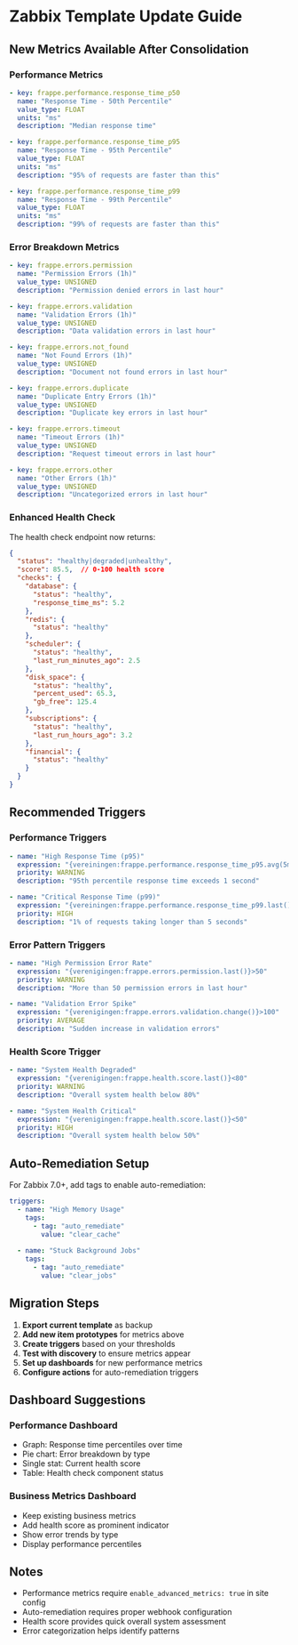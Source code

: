 # Zabbix Template Update Guide

## New Metrics Available After Consolidation

### Performance Metrics
```yaml
- key: frappe.performance.response_time_p50
  name: "Response Time - 50th Percentile"
  value_type: FLOAT
  units: "ms"
  description: "Median response time"

- key: frappe.performance.response_time_p95
  name: "Response Time - 95th Percentile"  
  value_type: FLOAT
  units: "ms"
  description: "95% of requests are faster than this"

- key: frappe.performance.response_time_p99
  name: "Response Time - 99th Percentile"
  value_type: FLOAT
  units: "ms"
  description: "99% of requests are faster than this"
```

### Error Breakdown Metrics
```yaml
- key: frappe.errors.permission
  name: "Permission Errors (1h)"
  value_type: UNSIGNED
  description: "Permission denied errors in last hour"

- key: frappe.errors.validation
  name: "Validation Errors (1h)"
  value_type: UNSIGNED
  description: "Data validation errors in last hour"

- key: frappe.errors.not_found
  name: "Not Found Errors (1h)"
  value_type: UNSIGNED
  description: "Document not found errors in last hour"

- key: frappe.errors.duplicate
  name: "Duplicate Entry Errors (1h)"
  value_type: UNSIGNED
  description: "Duplicate key errors in last hour"

- key: frappe.errors.timeout
  name: "Timeout Errors (1h)"
  value_type: UNSIGNED
  description: "Request timeout errors in last hour"

- key: frappe.errors.other
  name: "Other Errors (1h)"
  value_type: UNSIGNED
  description: "Uncategorized errors in last hour"
```

### Enhanced Health Check
The health check endpoint now returns:
```json
{
  "status": "healthy|degraded|unhealthy",
  "score": 85.5,  // 0-100 health score
  "checks": {
    "database": {
      "status": "healthy",
      "response_time_ms": 5.2
    },
    "redis": {
      "status": "healthy"
    },
    "scheduler": {
      "status": "healthy",
      "last_run_minutes_ago": 2.5
    },
    "disk_space": {
      "status": "healthy",
      "percent_used": 65.3,
      "gb_free": 125.4
    },
    "subscriptions": {
      "status": "healthy",
      "last_run_hours_ago": 3.2
    },
    "financial": {
      "status": "healthy"
    }
  }
}
```

## Recommended Triggers

### Performance Triggers
```yaml
- name: "High Response Time (p95)"
  expression: "{vereiningen:frappe.performance.response_time_p95.avg(5m)}>1000"
  priority: WARNING
  description: "95th percentile response time exceeds 1 second"

- name: "Critical Response Time (p99)"
  expression: "{vereiningen:frappe.performance.response_time_p99.last()}>5000"
  priority: HIGH
  description: "1% of requests taking longer than 5 seconds"
```

### Error Pattern Triggers
```yaml
- name: "High Permission Error Rate"
  expression: "{verenigingen:frappe.errors.permission.last()}>50"
  priority: WARNING
  description: "More than 50 permission errors in last hour"

- name: "Validation Error Spike"
  expression: "{verenigingen:frappe.errors.validation.change()}>100"
  priority: AVERAGE
  description: "Sudden increase in validation errors"
```

### Health Score Trigger
```yaml
- name: "System Health Degraded"
  expression: "{verenigingen:frappe.health.score.last()}<80"
  priority: WARNING
  description: "Overall system health below 80%"

- name: "System Health Critical"
  expression: "{verenigingen:frappe.health.score.last()}<50"
  priority: HIGH
  description: "Overall system health below 50%"
```

## Auto-Remediation Setup

For Zabbix 7.0+, add tags to enable auto-remediation:

```yaml
triggers:
  - name: "High Memory Usage"
    tags:
      - tag: "auto_remediate"
        value: "clear_cache"
  
  - name: "Stuck Background Jobs"
    tags:
      - tag: "auto_remediate"
        value: "clear_jobs"
```

## Migration Steps

1. **Export current template** as backup
2. **Add new item prototypes** for metrics above
3. **Create triggers** based on your thresholds
4. **Test with discovery** to ensure metrics appear
5. **Set up dashboards** for new performance metrics
6. **Configure actions** for auto-remediation triggers

## Dashboard Suggestions

### Performance Dashboard
- Graph: Response time percentiles over time
- Pie chart: Error breakdown by type
- Single stat: Current health score
- Table: Health check component status

### Business Metrics Dashboard
- Keep existing business metrics
- Add health score as prominent indicator
- Show error trends by type
- Display performance percentiles

## Notes

- Performance metrics require `enable_advanced_metrics: true` in site config
- Auto-remediation requires proper webhook configuration
- Health score provides quick overall system assessment
- Error categorization helps identify patterns